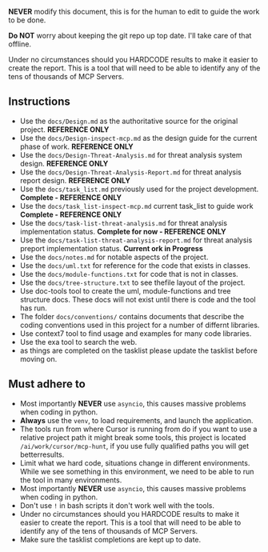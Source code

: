 **NEVER** modify this document, this is for the human to edit to guide the work to be done.

**Do NOT** worry about keeping the git repo up top date.  I'll take care of that offline.

Under no circumstances should you HARDCODE results to make it easier to create the report.  This is a tool that will need to be able to identify any of the tens of thousands of MCP Servers.

## Instructions 
- Use the `docs/Design.md` as the authoritative source for the original project. **REFERENCE ONLY**
- Use the `docs/Design-inspect-mcp.md` as the design guide for the current phase of work. **REFERENCE ONLY**
- Use the `docs/Design-Threat-Analysis.md` for threat analysis system design. **REFERENCE ONLY**
- Use the `docs/Design-Threat-Analysis-Report.md` for threat analysis report design. **REFERENCE ONLY**
- Use the `docs/task_list.md` previously used for the project development. **Complete - REFERENCE ONLY**
- Use the `docs/task_list-inspect-mcp.md` current task_list to guide work **Complete - REFERENCE ONLY**
- Use the `docs/task-list-threat-analysis.md` for threat analysis implementation status. **Complete for now - REFERENCE ONLY**
- Use the `docs/task-list-threat-analysis-report.md` for threat analysis preport implementation status. **Current ork in Progress**
- Use the `docs/notes.md` for notable aspects of the project.
- Use the `docs/uml.txt` for reference for the code that exists in classes.
- Use the `docs/module-functions.txt`  for code that is not in classes.
- Use the `docs/tree-structure.txt` to see thefile layout of the project.
- Use doc-tools tool to create the uml, module-functions and tree structure docs.   These docs will not exist until there is code and  the tool has run.
- The folder `docs/conventions/` contains documents that describe the coding conventions used in this project for a number of differnt libraries.
- Use context7 tool to find usage and examples for many code libraries.
- Use the exa tool to search the web.
- as things are completed on the tasklist please update the tasklist before moving on.

## Must adhere to
- Most importantly **NEVER** use `asyncio`, this causes massive problems when coding in python.
- **Always** use the `venv`, to load requirements, and launch the application.
- The tools run from where Cursor is running from do if you want to use a relative project path it might break some tools, this project is located `/ai/work/cursor/mcp-hunt`, if you use fully qualified paths you will get betterresults.
- Limit what we hard code, situations change in different environments.  While we see something in this environment, we need to be able to run the tool in many environments.
- Most importantly **NEVER** use `asyncio`, this causes massive problems when coding in python.
- Don't use `!` in bash scripts it don't work well with the tools.
- Under no circumstances should you HARDCODE results to make it easier to create the report.  This is a tool that will need to be able to identify any of the tens of thousands of MCP Servers.
- Make sure the tasklist completions are kept up to date.
